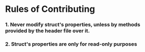 # Rules of Contributing
### 1. Never modify struct's properties, unless by methods provided by the header file over it.
### 2. Struct's properties are only for read-only purposes